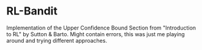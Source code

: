 # RL-Bandit

Implementation of the Upper Confidence Bound Section from "Introduction to RL" by Sutton & Barto.
Might contain errors, this was just me playing around and trying different approaches.
